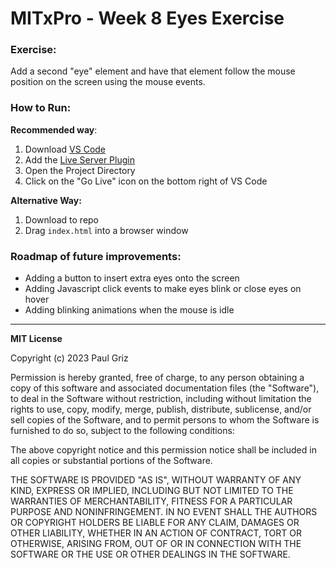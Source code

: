 # MITxPro - Week 8 Eyes Exercise
### Exercise:

Add a second "eye" element and have that element follow the mouse position on the screen using the mouse events.

### How to Run:

**Recommended way**:

1. Download [VS Code](https://code.visualstudio.com/download)
2. Add the [Live Server Plugin](https://marketplace.visualstudio.com/items?itemName=ritwickdey.LiveServer)
3. Open the Project Directory
4. Click on the "Go Live" icon on the bottom right of VS Code

**Alternative Way:**

1. Download to repo
2. Drag `index.html` into a browser window

### Roadmap of future improvements:

- Adding a button to insert extra eyes onto the screen
- Adding Javascript click events to make eyes blink or close eyes on hover
- Adding blinking animations when the mouse is idle

---

**MIT License**

Copyright (c) 2023 Paul Griz

Permission is hereby granted, free of charge, to any person obtaining a copy of this software and associated documentation files (the "Software"), to deal in the Software without restriction, including without limitation the rights to use, copy, modify, merge, publish, distribute, sublicense, and/or sell copies of the Software, and to permit persons to whom the Software is furnished to do so, subject to the following conditions:

The above copyright notice and this permission notice shall be included in all copies or substantial portions of the Software.

THE SOFTWARE IS PROVIDED "AS IS", WITHOUT WARRANTY OF ANY KIND, EXPRESS OR IMPLIED, INCLUDING BUT NOT LIMITED TO THE WARRANTIES OF MERCHANTABILITY, FITNESS FOR A PARTICULAR PURPOSE AND NONINFRINGEMENT. IN NO EVENT SHALL THE AUTHORS OR COPYRIGHT HOLDERS BE LIABLE FOR ANY CLAIM, DAMAGES OR OTHER LIABILITY, WHETHER IN AN ACTION OF CONTRACT, TORT OR OTHERWISE, ARISING FROM, OUT OF OR IN CONNECTION WITH THE SOFTWARE OR THE USE OR OTHER DEALINGS IN THE SOFTWARE.
